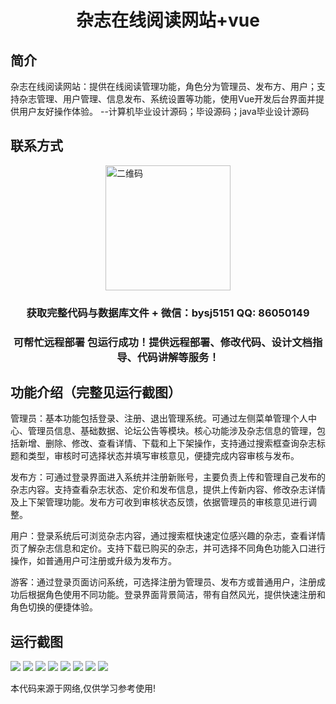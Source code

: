 <p><h1 align="center">杂志在线阅读网站+vue</h1></p>

## 简介
杂志在线阅读网站：提供在线阅读管理功能，角色分为管理员、发布方、用户；支持杂志管理、用户管理、信息发布、系统设置等功能，使用Vue开发后台界面并提供用户友好操作体验。    --计算机毕业设计源码；毕设源码；java毕业设计源码


## 联系方式
<img src="https://bs-1329754181.cos.ap-shanghai.myqcloud.com/wx.jpg" alt="二维码" style="display: block; margin: 0 auto;" width="200px">
<p><h3 align="center">获取完整代码与数据库文件 + 微信：bysj5151 QQ: 86050149</h3></p>
<p><h3 align="center">可帮忙远程部署 包运行成功！提供远程部署、修改代码、设计文档指导、代码讲解等服务！</h3></p>

## 功能介绍（完整见运行截图）
管理员：基本功能包括登录、注册、退出管理系统。可通过左侧菜单管理个人中心、管理员信息、基础数据、论坛公告等模块。核心功能涉及杂志信息的管理，包括新增、删除、修改、查看详情、下载和上下架操作，支持通过搜索框查询杂志标题和类型，审核时可选择状态并填写审核意见，便捷完成内容审核与发布。

发布方：可通过登录界面进入系统并注册新账号，主要负责上传和管理自己发布的杂志内容。支持查看杂志状态、定价和发布信息，提供上传新内容、修改杂志详情及上下架管理功能。发布方可收到审核状态反馈，依据管理员的审核意见进行调整。

用户：登录系统后可浏览杂志内容，通过搜索框快速定位感兴趣的杂志，查看详情页了解杂志信息和定价。支持下载已购买的杂志，并可选择不同角色功能入口进行操作，如普通用户可注册或升级为发布方。

游客：通过登录页面访问系统，可选择注册为管理员、发布方或普通用户，注册成功后根据角色使用不同功能。登录界面背景简洁，带有自然风光，提供快速注册和角色切换的便捷体验。


## 运行截图
![](https://bs-1329754181.cos.ap-shanghai.myqcloud.com/ssm/MagazineOnlineReading/img/001.jpg)
![](https://bs-1329754181.cos.ap-shanghai.myqcloud.com/ssm/MagazineOnlineReading/img/002.jpg)
![](https://bs-1329754181.cos.ap-shanghai.myqcloud.com/ssm/MagazineOnlineReading/img/003.jpg)
![](https://bs-1329754181.cos.ap-shanghai.myqcloud.com/ssm/MagazineOnlineReading/img/004.jpg)
![](https://bs-1329754181.cos.ap-shanghai.myqcloud.com/ssm/MagazineOnlineReading/img/005.jpg)
![](https://bs-1329754181.cos.ap-shanghai.myqcloud.com/ssm/MagazineOnlineReading/img/006.jpg)
![](https://bs-1329754181.cos.ap-shanghai.myqcloud.com/ssm/MagazineOnlineReading/img/007.jpg)
![](https://bs-1329754181.cos.ap-shanghai.myqcloud.com/ssm/MagazineOnlineReading/img/008.jpg)

<p>本代码来源于网络,仅供学习参考使用!</p>
